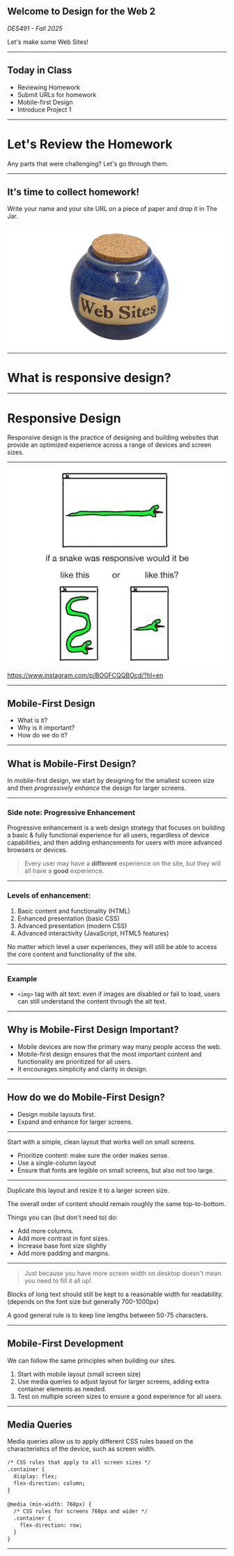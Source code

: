 ## Welcome to **Design for the Web 2**

_DES491 - Fall 2025_

Let's make some Web Sites!

---

## Today in Class

- Reviewing Homework
- Submit URLs for homework
- Mobile-first Design
- Introduce Project 1

---

# Let's Review the Homework

Any parts that were challenging? Let's go through them.

---

## It's time to collect homework!

Write your name and your site URL on a piece of paper and drop it in The Jar.

![The Jar](the-jar.png)

---

# What is responsive design?

---

# Responsive Design

Responsive design is the practice of designing and building websites that provide an optimized experience across a range of devices and screen sizes.

---

![Responsive Snake](responsive-snake.png)

https://www.instagram.com/p/BOGFCQQBOcd/?hl=en

---

## Mobile-First Design

- What is it?
- Why is it important?
- How do we do it?

---

## What is Mobile-First Design?

In mobile-first design, we start by designing for the smallest screen size and then _progressively enhance_ the design for larger screens.

---

### Side note: Progressive Enhancement

Progressive enhancement is a web design strategy that focuses on building a basic & fully functional experience for all users, regardless of device capabilities, and then adding enhancements for users with more advanced browsers or devices.

> Every user may have a **different** experience on the site, but they will all have a **good** experience.

---

### Levels of enhancement:

1. Basic content and functionality (HTML)
2. Enhanced presentation (basic CSS)
3. Advanced presentation (modern CSS)
4. Advanced interactivity (JavaScript, HTML5 features)

No matter which level a user experiences, they will still be able to access the core content and functionality of the site.

---

### Example

- `<img>` tag with alt text: even if images are disabled or fail to load, users can still understand the content through the alt text.

---

## Why is Mobile-First Design Important?

- Mobile devices are now the primary way many people access the web.
- Mobile-first design ensures that the most important content and functionality are prioritized for all users.
- It encourages simplicity and clarity in design.

---

## How do we do Mobile-First Design?

- Design mobile layouts first.
- Expand and enhance for larger screens.

---

Start with a simple, clean layout that works well on small screens.

- Prioritize content: make sure the order makes sense.
- Use a single-column layout
- Ensure that fonts are legible on small screens, but also not too large.

---

Duplicate this layout and resize it to a larger screen size.

The overall order of content should remain roughly the same top-to-bottom.

Things you can (but don't need to) do:

- Add more columns.
- Add more contrast in font sizes.
- Increase base font size slightly
- Add more padding and margins.

---

> Just because you have more screen width on desktop doesn't mean you need to fill it all up!

Blocks of long text should still be kept to a reasonable width for readability. (depends on the font size but generally 700-1000px)

A good general rule is to keep line lengths between 50-75 characters.

---

## Mobile-First Development

We can follow the same principles when building our sites.

1. Start with mobile layout (small screen size)
2. Use media queries to adjust layout for larger screens, adding extra container elements as needed.
3. Test on multiple screen sizes to ensure a good experience for all users.

---

## Media Queries

Media queries allow us to apply different CSS rules based on the characteristics of the device, such as screen width.

```css[1-12|1-5|6-12]
/* CSS rules that apply to all screen sizes */
.container {
  display: flex;
  flex-direction: column;
}

@media (min-width: 768px) {
  /* CSS rules for screens 768px and wider */
  .container {
    flex-direction: row;
  }
}
```

---
